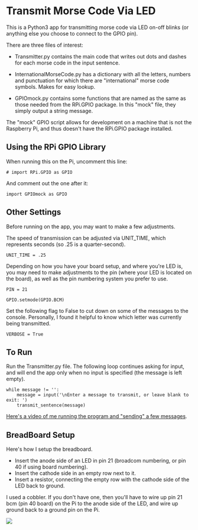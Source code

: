 # Transmit Morse Code Via LED
This is a Python3 app for transmitting morse code via LED on-off blinks (or anything else you choose to connect to the GPIO pin).

There are three files of interest:

* Transmitter.py contains the main code that writes out dots and dashes for each morse code in the input sentence.

* InternationalMorseCode.py has a dictionary with all the letters, numbers and punctuation for which there are "international" morse code symbols. Makes for easy lookup.

* GPIOmock.py contains some functions that are named as the same as those needed from the RPi.GPIO package. In this "mock" file, they simply output a string message.

The "mock" GPIO script allows for development on a machine that is not the Raspberry Pi, and thus doesn't have the RPi.GPIO package installed.

## Using the RPi GPIO Library

When running this on the Pi, uncomment this line:

    # import RPi.GPIO as GPIO

And comment out the one after it:

    import GPIOmock as GPIO

## Other Settings

Before running on the app, you may want to make a few adjustments.

The speed of transmission can be adjusted via UNIT_TIME, which represents seconds (so .25 is a quarter-second).

    UNIT_TIME = .25

Depending on how you have your board setup, and where you're LED is, you may need to make adjustments to the pin (where your LED is located on the board), as well as the pin numbering system you prefer to use.

    PIN = 21

    GPIO.setmode(GPIO.BCM)

Set the following flag to False to cut down on some of the messages to the console. Personally, I found it helpful to know which letter was currently being transmitted.

    VERBOSE = True

## To Run

Run the Transmitter.py file. The following loop continues asking for input, and will end the app only when no input is specified (the message is left empty).

    while message != '':
        message = input('\nEnter a message to transmit, or leave blank to exit: ')
        transmit_sentence(message)

[Here's a video of me running the program and "sending" a few messages](https://www.youtube.com/watch?v=9kpA4cv_-uM).

## BreadBoard Setup

Here's how I setup the breadboard.

* Insert the anode side of an LED in pin 21 (broadcom numbering, or pin 40 if using board numbering).
* Insert the cathode side in an empty row next to it.
* Insert a resistor, connecting the empty row with the cathode side of the LED back to ground.

I used a cobbler. If you don't have one, then you'll have to wire up pin 21 bcm (pin 40 board) on the Pi to the anode side of the LED, and wire up ground back to a ground pin on the Pi.

![](https://github.com/grantwinney/MorseCode/blob/master/TransmitViaLed/breadboard-single-led-circuit.jpg)
